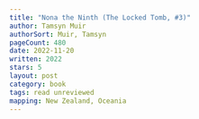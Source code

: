```yaml
---
title: "Nona the Ninth (The Locked Tomb, #3)"
author: Tamsyn Muir
authorSort: Muir, Tamsyn
pageCount: 480
date: 2022-11-20
written: 2022
stars: 5
layout: post
category: book
tags: read unreviewed
mapping: New Zealand, Oceania
---
```

